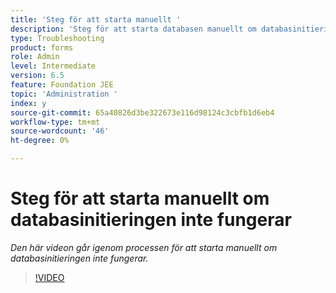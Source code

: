 ```yaml
---
title: 'Steg för att starta manuellt '
description: 'Steg för att starta databasen manuellt om databasinitieringen inte fungerar '
type: Troubleshooting
product: forms
role: Admin
level: Intermediate
version: 6.5
feature: Foundation JEE
topic: 'Administration '
index: y
source-git-commit: 65a40826d3be322673e116d98124c3cbfb1d6eb4
workflow-type: tm+mt
source-wordcount: '46'
ht-degree: 0%

---
```


# Steg för att starta manuellt om databasinitieringen inte fungerar

*Den här videon går igenom processen för att starta manuellt om databasinitieringen inte fungerar.*

>[!VIDEO](https://video.tv.adobe.com/v/335515?quality=9&learn=on)
